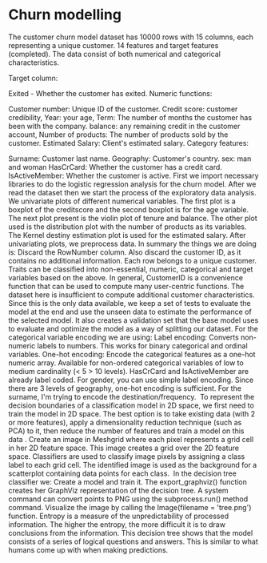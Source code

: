 # Churn modelling
The customer churn model dataset has 10000 rows with 15 columns, each representing a unique customer.
14 features and target features (completed). The data consist of both numerical and categorical characteristics.

Target column:


Exited - Whether the customer has exited.
Numeric functions:


Customer number:
Unique ID of the customer.
Credit score:
customer credibility,
Year:
your age,
Term:
The number of months the customer has been with the company.
balance:
any remaining credit in the customer account,
Number of products:
The number of products sold by the customer. Estimated Salary:
Client's estimated salary.
Category features:


Surname:
Customer last name.
Geography:
Customer's country.
sex:
man and woman
HasCrCard:
Whether the customer has a credit card.
IsActiveMember:
Whether the customer is active.
First we import necessary libraries to do the logistic regression analysis for the churn model. After we read the dataset then we start the process of the exploratory data analysis.  
We univariate plots of different numerical variables.
The first plot is a boxplot of the creditscore and the second boxplot is for the age variable.
The next plot present is the violin plot of tenure and balance.
The other plot used is the distribution plot with the number of products as its variables.
The Kernel destiny estimation plot is used for the estimated salary.
After univariating plots, we preprocess data. In summary the things we are doing is: Discard the RowNumber column.
Also discard the customer ID, as it contains no additional information. Each row belongs to a unique customer.
Traits can be classified into non-essential, numeric, categorical and target variables based on the above.
In general, CustomerID is a convenience function that can be used to compute many user-centric functions. The dataset here is insufficient to compute additional customer characteristics. 
Since this is the only data available, we keep a set of tests to evaluate the model at the end and use the unseen data to estimate the performance of the selected model. It also creates a validation set that the base model uses to evaluate and optimize the model as a way of splitting our dataset.
For the categorical variable encoding we are using:
Label encoding:
Converts non-numeric labels to numbers. This works for binary categorical and ordinal variables.
One-hot encoding:
Encode the categorical features as a one-hot numeric array. Available for non-ordered categorical variables of low to medium cardinality (< 5 > 10 levels).
HasCrCard and IsActiveMember are already label coded.
For gender, you can use simple label encoding. Since there are 3 levels of geography, one-hot encoding is sufficient.
For the surname, I'm trying to encode the destination/frequency. 
To represent the decision boundaries of a classification model in 2D space, we first need to train the model in 2D space. The best option is to take existing data (with 2 or more features), apply a dimensionality reduction technique (such as PCA) to it, then reduce the number of features and train a model on this data .
Create an image in Meshgrid where each pixel represents a grid cell in her 2D feature space. This image creates a grid over the 2D feature space. Classifiers are used to classify image pixels by assigning a class label to each grid cell. The identified image is used as the background for a scatterplot containing data points for each class. 
In the decision tree classifier we:
Create a model and train it.
The export_graphviz() function creates her GraphViz representation of the decision tree.
A system command can convert points to PNG using the subprocess.run() method command.
Visualize the image by calling the Image(filename = 'tree.png') function.
Entropy is a measure of the unpredictability of processed information. The higher the entropy, the more difficult it is to draw conclusions from the information.
This decision tree shows that the model consists of a series of logical questions and answers. This is similar to what humans come up with when making predictions. 

